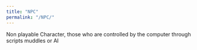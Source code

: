 ```yaml
---
title: "NPC"
permalink: "/NPC/"
---
```


Non playable Character, those who are controlled by the computer through
scripts muddles or AI